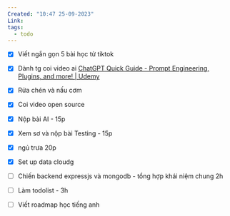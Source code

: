 ```yaml
---
Created: "10:47 25-09-2023"
Link: 
tags:
  - todo
---
```


- [x] Viết ngắn gọn 5 bài học từ tiktok
- [x] Dành tg coi video ai [ChatGPT Quick Guide - Prompt Engineering, Plugins, and more! | Udemy](https://www.udemy.com/course/chatgpt-quick-guide-prompt-engineering-plugins-and-more/learn/lecture/39475710#overview)
- [x] Rửa chén và nấu cơm
- [x] Coi video open source
- [x] Nộp bài AI - 15p
- [x] Xem sơ và nộp bài Testing - 15p
- [x] ngủ trưa 20p



- [x] Set up data cloudg
- [ ] Chiến backend expressjs và mongodb - tổng hợp khái niệm chung 2h
- [ ] Làm todolist - 3h
- [ ] Viết roadmap học tiếng anh



